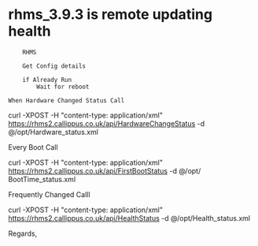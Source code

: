 # rhms_3.9.3 is remote updating health

	

		RHMS 
	
		Get Config details

		if Already Run
			Wait for reboot 

	When Hardware Changed Status Call

curl -XPOST -H "content-type: application/xml" https://rhms2.callippus.co.uk/api/HardwareChangeStatus -d @/opt/Hardware_status.xml


Every Boot Call

curl -XPOST -H "content-type: application/xml" https://rhms2.callippus.co.uk/api/FirstBootStatus -d @/opt/ BootTime_status.xml


Frequently Changed Calll

curl -XPOST -H "content-type: application/xml" https://rhms2.callippus.co.uk/api/HealthStatus -d @/opt/Health_status.xml

Regards, 	
		
